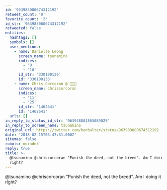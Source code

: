 ```yaml
---
id: '963983080674312192'
retweet_count: '0'
favorite_count: '2'
id_str: '963983080674312192'
retweeted: false
entities:
  hashtags: []
  symbols: []
  user_mentions:
    - name: Danielle Leong
      screen_name: tsunamino
      indices:
        - '0'
        - '10'
      id_str: '330100136'
      id: '330100136'
    - name: Chris Corcoran @ 🧑🏻‍🚀
      screen_name: chriscorcoran
      indices:
        - '11'
        - '25'
      id_str: '1462641'
      id: '1462641'
  urls: []
in_reply_to_status_id_str: '963948801865089025'
in_reply_to_screen_name: tsunamino
original_url: https://twitter.com/benbalter/status/963983080674312192
date: '2018-02-15T03:47:31.000Z'
sitemap: false
robots: noindex
reply: true
title: >-
  @tsunamino @chriscorcoran "Punish the deed, not the breed". Am I doing it
  right?
---
```


@tsunamino @chriscorcoran "Punish the deed, not the breed". Am I doing it right?